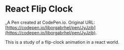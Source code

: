 # React Flip Clock
 _A Pen created at CodePen.io. Original URL: [https://codepen.io/liborgabrhel/pen/JyJzjb](https://codepen.io/liborgabrhel/pen/JyJzjb).

 This is a study of a flip-clock animation in a react world.
